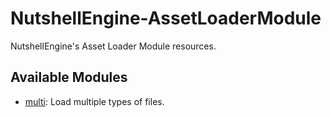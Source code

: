 # NutshellEngine-AssetLoaderModule
NutshellEngine's Asset Loader Module resources.

## Available Modules
- [multi](https://github.com/Team-Nutshell/NutshellEngine-AssetLoaderModule/tree/module/multi): Load multiple types of files.